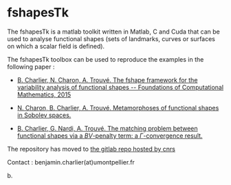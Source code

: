 # fshapesTk

 
The fshapesTk is a matlab toolkit written in Matlab, C and Cuda that can be used to analyse functional shapes (sets of landmarks, curves or surfaces on which a scalar field is defined).

The fshapesTk toolbox can be used to reproduce the examples in the following paper :

* [B. Charlier, N. Charon, A. Trouvé. The fshape framework for the variability analysis of functional shapes -- Foundations of Computational Mathematics, 2015](http://hal.archives-ouvertes.fr/hal-00981805)

* [N. Charon, B. Charlier, A. Trouvé. Metamorphoses of functional shapes in Sobolev spaces.](https://arxiv.org/abs/1608.01832)

* [B. Charlier, G. Nardi, A. Trouvé. The matching problem between functional shapes via a $BV$-penalty term: a $\Gamma$-convergence result.](http://hal.archives-ouvertes.fr/hal-00981805)


The repository has moved to [the gitlab repo hosted by cnrs](https://plmlab.math.cnrs.fr/benjamin.charlier/fshapesTk)

Contact : benjamin.charlier(at)umontpellier.fr 


b.

